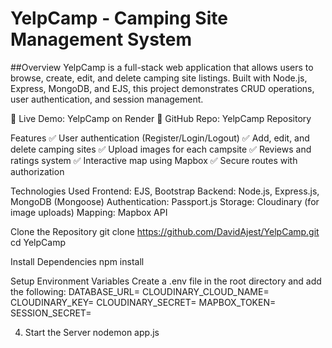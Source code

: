 # YelpCamp - Camping Site Management System

##Overview
YelpCamp is a full-stack web application that allows users to browse, create, edit, and delete camping site listings. Built with Node.js, Express, MongoDB, and EJS, this project demonstrates CRUD operations, user authentication, and session management.

🚀 Live Demo: YelpCamp on Render
📂 GitHub Repo: YelpCamp Repository

Features
✅ User authentication (Register/Login/Logout)
✅ Add, edit, and delete camping sites
✅ Upload images for each campsite
✅ Reviews and ratings system
✅ Interactive map using Mapbox
✅ Secure routes with authorization

Technologies Used
Frontend: EJS, Bootstrap
Backend: Node.js, Express.js, MongoDB (Mongoose)
Authentication: Passport.js
Storage: Cloudinary (for image uploads)
Mapping: Mapbox API

Clone the Repository
git clone https://github.com/DavidAjest/YelpCamp.git
cd YelpCamp

Install Dependencies
npm install


 Setup Environment Variables
 Create a .env file in the root directory and add the following:
 DATABASE_URL=<Your MongoDB Connection String>
CLOUDINARY_CLOUD_NAME=<Your Cloudinary Cloud Name>
CLOUDINARY_KEY=<Your Cloudinary API Key>
CLOUDINARY_SECRET=<Your Cloudinary Secret>
MAPBOX_TOKEN=<Your Mapbox Token>
SESSION_SECRET=<Your Secret Key>

4. Start the Server
nodemon app.js
